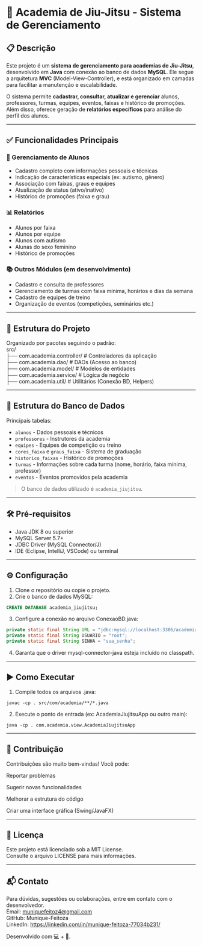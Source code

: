 # 🥋 Academia de Jiu-Jitsu - Sistema de Gerenciamento

## 📋 Descrição

Este projeto é um **sistema de gerenciamento para academias de Jiu-Jitsu**, desenvolvido em **Java** com conexão ao banco de dados **MySQL**. Ele segue a arquitetura **MVC** (Model-View-Controller), e está organizado em camadas para facilitar a manutenção e escalabilidade.

O sistema permite **cadastrar, consultar, atualizar e gerenciar** alunos, professores, turmas, equipes, eventos, faixas e histórico de promoções. Além disso, oferece geração de **relatórios específicos** para análise do perfil dos alunos.

---

## ✅ Funcionalidades Principais

### 👤 Gerenciamento de Alunos
- Cadastro completo com informações pessoais e técnicas
- Indicação de características especiais (ex: autismo, gênero)
- Associação com faixas, graus e equipes
- Atualização de status (ativo/inativo)
- Histórico de promoções (faixa e grau)

### 📊 Relatórios
- Alunos por faixa
- Alunos por equipe
- Alunos com autismo
- Alunas do sexo feminino
- Histórico de promoções

### 📚 Outros Módulos (em desenvolvimento)
- Cadastro e consulta de professores
- Gerenciamento de turmas com faixa mínima, horários e dias da semana
- Cadastro de equipes de treino
- Organização de eventos (competições, seminários etc.)

---

## 🧱 Estrutura do Projeto

Organizado por pacotes seguindo o padrão:  
src/  
    ├── com.academia.controller/ # Controladores da aplicação  
    ├── com.academia.dao/ # DAOs (Acesso ao banco)  
    ├── com.academia.model/ # Modelos de entidades  
    ├── com.academia.service/ # Lógica de negócio  
    ├── com.academia.util/ # Utilitários (Conexão BD, Helpers)  


---

## 💽 Estrutura do Banco de Dados

Principais tabelas:

- `alunos` - Dados pessoais e técnicos
- `professores` - Instrutores da academia
- `equipes` - Equipes de competição ou treino
- `cores_faixa` e `graus_faixa` - Sistema de graduação
- `historico_faixas` - Histórico de promoções
- `turmas` - Informações sobre cada turma (nome, horário, faixa mínima, professor)
- `eventos` - Eventos promovidos pela academia

> O banco de dados utilizado é `academia_jiujitsu`.

---

## 🛠️ Pré-requisitos

- Java JDK 8 ou superior
- MySQL Server 5.7+
- JDBC Driver (MySQL Connector/J)
- IDE (Eclipse, IntelliJ, VSCode) ou terminal

---

## ⚙️ Configuração

1. Clone o repositório ou copie o projeto.
2. Crie o banco de dados MySQL:
```SQL
CREATE DATABASE academia_jiujitsu;
```
3. Configure a conexão no arquivo ConexaoBD.java:
```Java
private static final String URL = "jdbc:mysql://localhost:3306/academia_jiujitsu?useSSL=false&allowPublicKeyRetrieval=true&serverTimezone=UTC";
private static final String USUARIO = "root";
private static final String SENHA = "sua_senha";
```
4. Garanta que o driver mysql-connector-java esteja incluído no classpath.

---

## ▶️ Como Executar
1. Compile todos os arquivos .java:
```
javac -cp . src/com/academia/**/*.java
```
2. Execute o ponto de entrada (ex: AcademiaJiujitsuApp ou outro main):
```
java -cp . com.academia.view.AcademiaJiujitsuApp
```

---

## 🤝 Contribuição
Contribuições são muito bem-vindas!
Você pode:

Reportar problemas  

Sugerir novas funcionalidades  

Melhorar a estrutura do código  

Criar uma interface gráfica (Swing/JavaFX)  

---

## 📝 Licença
Este projeto está licenciado sob a MIT License.  
Consulte o arquivo LICENSE para mais informações.  

---

## 📬 Contato
Para dúvidas, sugestões ou colaborações, entre em contato com o desenvolvedor.  
Email: muniquefeitoz4@gmail.com  
GitHub: Munique-Feitoza  
LinkedIn: https://linkedin.com/in/munique-feitoza-77034b231/  

Desenvolvido com 💻 + 🥋.

